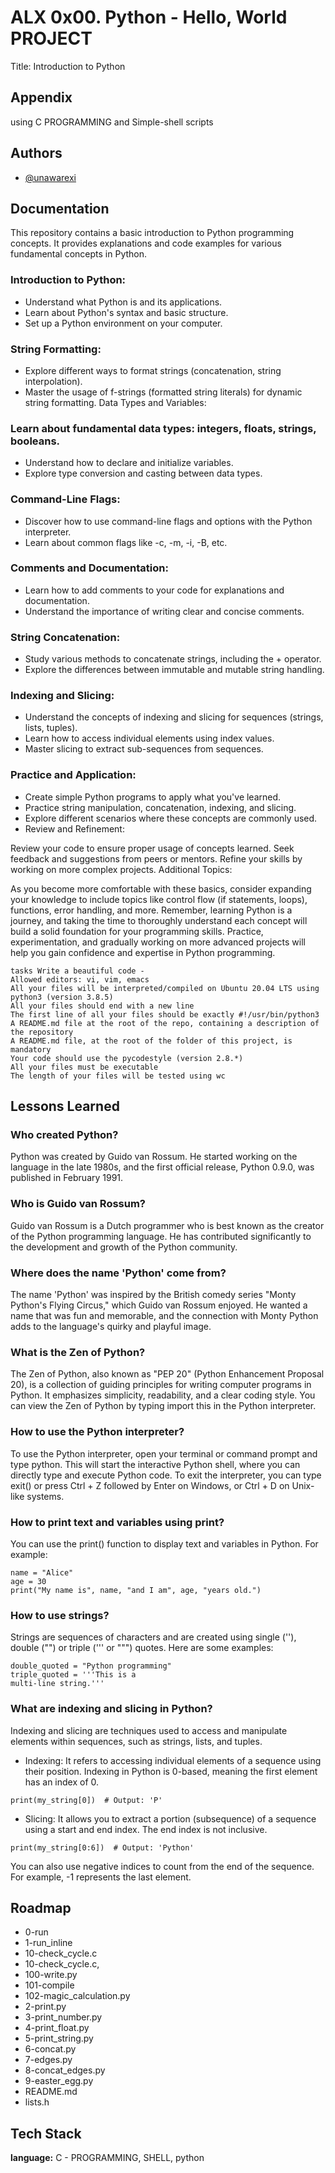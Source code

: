 
# ALX 0x00. Python - Hello, World PROJECT

Title: Introduction to Python


## Appendix

using C PROGRAMMING and Simple-shell scripts
## Authors

- [@unawarexi](https://www.github.com/unawarexi)



## Documentation


This repository contains a basic introduction to Python programming concepts. It provides explanations and code examples for various fundamental concepts in Python.

### Introduction to Python:

- Understand what Python is and its applications.
- Learn about Python's syntax and basic structure.
- Set up a Python environment on your computer.
### String Formatting:

- Explore different ways to format strings (concatenation, string interpolation).
- Master the usage of f-strings (formatted string literals) for dynamic string formatting.
Data Types and Variables:

### Learn about fundamental data types: integers, floats, strings, booleans.
- Understand how to declare and initialize variables.
- Explore type conversion and casting between data types.
### Command-Line Flags:

- Discover how to use command-line flags and options with the Python interpreter.
- Learn about common flags like -c, -m, -i, -B, etc.
### Comments and Documentation:

- Learn how to add comments to your code for explanations and documentation.
- Understand the importance of writing clear and concise comments.
### String Concatenation:

- Study various methods to concatenate strings, including the + operator.
- Explore the differences between immutable and mutable string handling.
### Indexing and Slicing:

- Understand the concepts of indexing and slicing for sequences (strings, lists, tuples).
- Learn how to access individual elements using index values.
- Master slicing to extract sub-sequences from sequences.
### Practice and Application:

- Create simple Python programs to apply what you've learned.
- Practice string manipulation, concatenation, indexing, and slicing.
- Explore different scenarios where these concepts are commonly used.
- Review and Refinement:

Review your code to ensure proper usage of concepts learned.
Seek feedback and suggestions from peers or mentors.
Refine your skills by working on more complex projects.
Additional Topics:

As you become more comfortable with these basics, consider expanding your knowledge to include topics like control flow (if statements, loops), functions, error handling, and more.
Remember, learning Python is a journey, and taking the time to thoroughly understand each concept will build a solid foundation for your programming skills. Practice, experimentation, and gradually working on more advanced projects will help you gain confidence and expertise in Python programming.



``` 
tasks Write a beautiful code - 
Allowed editors: vi, vim, emacs
All your files will be interpreted/compiled on Ubuntu 20.04 LTS using python3 (version 3.8.5)
All your files should end with a new line
The first line of all your files should be exactly #!/usr/bin/python3
A README.md file at the root of the repo, containing a description of the repository
A README.md file, at the root of the folder of this project, is mandatory
Your code should use the pycodestyle (version 2.8.*)
All your files must be executable
The length of your files will be tested using wc
```



## Lessons Learned

### Who created Python?
Python was created by Guido van Rossum. He started working on the language in the late 1980s, and the first official release, Python 0.9.0, was published in February 1991.

### Who is Guido van Rossum?
Guido van Rossum is a Dutch programmer who is best known as the creator of the Python programming language. He has contributed significantly to the development and growth of the Python community.

### Where does the name 'Python' come from?
The name 'Python' was inspired by the British comedy series "Monty Python's Flying Circus," which Guido van Rossum enjoyed. He wanted a name that was fun and memorable, and the connection with Monty Python adds to the language's quirky and playful image.

### What is the Zen of Python?
The Zen of Python, also known as "PEP 20" (Python Enhancement Proposal 20), is a collection of guiding principles for writing computer programs in Python. It emphasizes simplicity, readability, and a clear coding style. You can view the Zen of Python by typing import this in the Python interpreter.

### How to use the Python interpreter?
To use the Python interpreter, open your terminal or command prompt and type python. This will start the interactive Python shell, where you can directly type and execute Python code. To exit the interpreter, you can type exit() or press Ctrl + Z followed by Enter on Windows, or Ctrl + D on Unix-like systems.

### How to print text and variables using print?
You can use the print() function to display text and variables in Python. For example:


``` print("Hello, world!")
name = "Alice"
age = 30
print("My name is", name, "and I am", age, "years old.")
```
### How to use strings?
Strings are sequences of characters and are created using single (''), double ("") or triple (''' or """) quotes. Here are some examples:

``` single_quoted = 'Hello, world!'
double_quoted = "Python programming"
triple_quoted = '''This is a
multi-line string.'''
```
### What are indexing and slicing in Python?
Indexing and slicing are techniques used to access and manipulate elements within sequences, such as strings, lists, and tuples.

- Indexing: It refers to accessing individual elements of a sequence using their position. Indexing in Python is 0-based, meaning the first element has an index of 0.

``` my_string = "Python"
print(my_string[0])  # Output: 'P'
```
- Slicing: It allows you to extract a portion (subsequence) of a sequence using a start and end index. The end index is not inclusive.

``` my_string = "Python programming"
print(my_string[0:6])  # Output: 'Python'
 ```
You can also use negative indices to count from the end of the sequence. For example, -1 represents the last element.

## Roadmap

- 0-run
- 1-run_inline
- 10-check_cycle.c
- 10-check_cycle.c,
- 100-write.py
- 101-compile
- 102-magic_calculation.py
- 2-print.py
- 3-print_number.py
- 4-print_float.py
- 5-print_string.py
- 6-concat.py
- 7-edges.py
- 8-concat_edges.py
- 9-easter_egg.py
- README.md
- lists.h

## Tech Stack

**language:** C - PROGRAMMING, SHELL,  python
